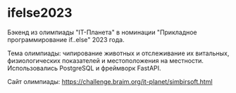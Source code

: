 # ifelse2023
Бэкенд из олимпиады "IT-Планета" в номинации "Прикладное программирование if..else" 2023 года.

Тема олимпиады: чипирование животных и отслеживание их витальных, физиологических показателей и местоположения на местности. Использовались PostgreSQL и фреймворк FastAPI.

Сайт олимпиады: https://challenge.braim.org/it-planet/simbirsoft.html
